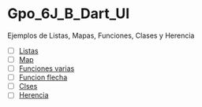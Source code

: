 # Gpo_6J_B_Dart_UI
Ejemplos de Listas, Mapas, Funciones, Clases y Herencia 

 - [ ] [Listas](https://dartpad.dev/)
 - [ ] [Map](https://dartpad.dev/)
 - [ ] [Funciones varias](https://dartpad.dev/)
 - [ ] [Funcion flecha](https://dartpad.dev/717ce5b916dd53f0515fa42cff688b21)
 - [ ] [Clses](https://dartpad.dev/cfbfd725433ad347314da084bb3da94c)
 - [ ] [Herencia](https://dartpad.dev/e31bf60c68bbda6acbec253c248088ec)
